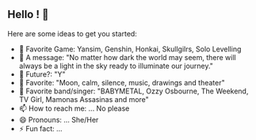 ## Hello ! 💞

Here are some ideas to get you started:

- 🔭 Favorite Game: Yansim, Genshin, Honkai, Skullgilrs, Solo Levelling
- 🌱 A message: "No matter how dark the world may seem, there will always be a light in the sky ready to illuminate our journey."
- 👯 Future?: "Y"
- 🤔 Favorite: "Moon, calm, silence, music, drawings and theater"
- 💬 Favorite band/singer: "BABYMETAL, Ozzy Osbourne, The Weekend, TV Girl, Mamonas Assasinas and more"
- 📫 How to reach me: ... No please
- 😄 Pronouns: ... She/Her
- ⚡ Fun fact: ... 
